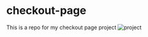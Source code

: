 # checkout-page
This is a repo for my checkout page project
![project](https://user-images.githubusercontent.com/99825584/170778774-a7542d41-8140-4a70-9725-544d1781de40.gif)
